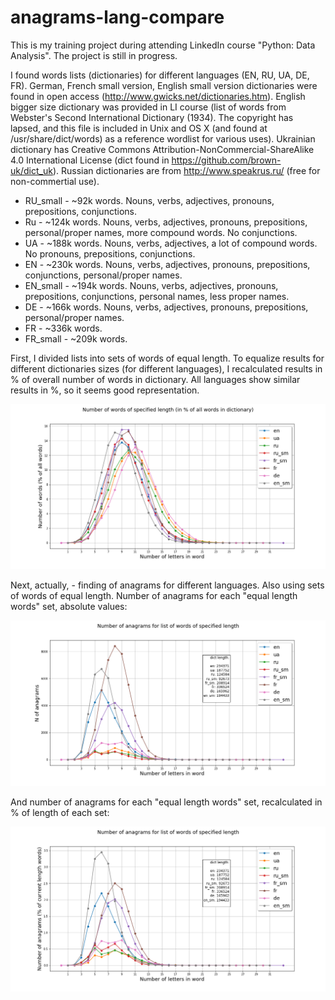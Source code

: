 # anagrams-lang-compare
This is my training project during attending LinkedIn course "Python: Data Analysis". The project is still in progress.

I found words lists (dictionaries) for different languages (EN, RU, UA, DE, FR). German, French small version, English small version dictionaries were found in open access (http://www.gwicks.net/dictionaries.htm). English bigger size dictionary was provided in LI course (list of words from Webster's Second International Dictionary (1934). The copyright has lapsed, and this file is included in Unix and OS X (and found at /usr/share/dict/words) as a reference wordlist for various uses). Ukrainian dictionary has Creative Commons Attribution-NonCommercial-ShareAlike 4.0 International License (dict found in https://github.com/brown-uk/dict_uk). Russian dictionaries are from http://www.speakrus.ru/ (free for non-commertial use).


- RU_small - ~92k words. Nouns, verbs, adjectives, pronouns, prepositions, conjunctions.
- Ru      - ~124k words. Nouns, verbs, adjectives, pronouns, prepositions, personal/proper names, more compound words. No conjunctions.
- UA      - ~188k words. Nouns, verbs, adjectives, a lot of compound words. No pronouns, prepositions, conjunctions.
- EN      - ~230k words. Nouns, verbs, adjectives, pronouns, prepositions, conjunctions, personal/proper names.
- EN_small - ~194k words. Nouns, verbs, adjectives, pronouns, prepositions, conjunctions, personal names, less proper names.
- DE      - ~166k words. Nouns, verbs, adjectives, pronouns, prepositions, personal/proper names.
- FR      - ~336k words.
- FR_small - ~209k words.

First, I divided lists into sets of words of equal length. To equalize results for different dictionaries sizes (for different languages), I recalculated results in % of overall number of words in dictionary. All languages show similar results in %, so it seems good representation.

![Output figure](https://github.com/andr-nau/anagrams-lang-compare/blob/master/words_percent.png "words in %")

Next, actually, - finding of anagrams for different languages. Also using sets of words of equal length. Number of anagrams for each "equal length words" set, absolute values:

![Output figure](https://github.com/andr-nau/anagrams-lang-compare/blob/master/anagrams.png "anagrams")

And number of anagrams for each "equal length words" set, recalculated in % of length of each set:

![Output figure](https://github.com/andr-nau/anagrams-lang-compare/blob/master/anagrams_percent.png "anagrams in %")
